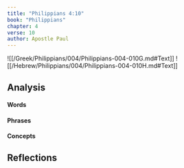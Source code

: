 ```yaml
---
title: "Philippians 4:10"
book: "Philippians"
chapter: 4
verse: 10
author: Apostle Paul
---
```

![[/Greek/Philippians/004/Philippians-004-010G.md#Text]]
![[/Hebrew/Philippians/004/Philippians-004-010H.md#Text]]

## Analysis

#### Words

#### Phrases

#### Concepts

## Reflections
